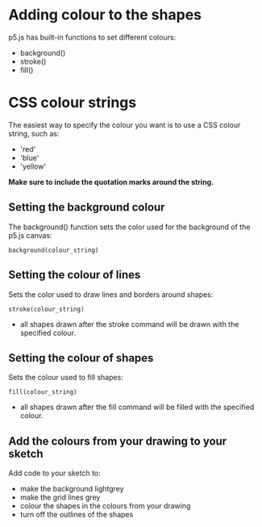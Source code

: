 # Adding colour to the shapes

p5.js has built-in functions to set different colours:

- background()
- stroke()
- fill()

# CSS colour strings

The easiest way to specify the colour you want is to use a CSS colour string, such as:

- 'red'
- 'blue'
- 'yellow'

**Make sure to include the quotation marks around the string.**

## Setting the background colour

The background() function sets the color used for the background of the p5.js canvas:

    background(colour_string)

## Setting the colour of lines

Sets the color used to draw lines and borders around shapes:

    stroke(colour_string)

- all shapes drawn after the stroke command will be drawn with the specified colour.

## Setting the colour of shapes

Sets the colour used to fill shapes:

    fill(colour_string)

- all shapes drawn after the fill command will be filled with the specified colour.

## Add the colours from your drawing to your sketch

Add code to your sketch to:

- make the background lightgrey
- make the grid lines grey
- colour the shapes in the colours from your drawing
- turn off the outlines of the shapes
